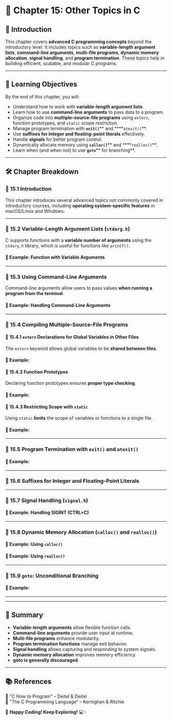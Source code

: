 # 📘 Chapter 15: Other Topics in C

## 📖 Introduction

This chapter covers **advanced C programming concepts** beyond the introductory level. It includes topics such as **variable-length argument lists**, **command-line arguments**, **multi-file programs**, **dynamic memory allocation**, **signal handling**, and **program termination**. These topics help in building efficient, scalable, and modular C programs.

---

## 🚀 Learning Objectives

By the end of this chapter, you will:

- Understand how to work with **variable-length argument lists**.
- Learn how to use **command-line arguments** to pass data to a program.
- Organize code into **multiple-source-file programs** using `extern`, function prototypes, and `static` scope restriction.
- Manage program termination with **`exit()`**** and ****`atexit()`**.
- Use **suffixes for integer and floating-point literals** effectively.
- Handle **signals** for better program control.
- Dynamically allocate memory using **`calloc()`**** and ****`realloc()`**.
- Learn when (and when not) to use **`goto`**** for branching**.

---

## 🛠 Chapter Breakdown

### 🔹 15.1 Introduction

This chapter introduces several advanced topics not commonly covered in introductory courses, including **operating system-specific features** in macOS/Linux and Windows.

---

### 🔹 15.2 Variable-Length Argument Lists (`stdarg.h`)

C supports functions with a **variable number of arguments** using the `stdarg.h` library, which is useful for functions like `printf()`.

#### 📌 Example: Function with Variable Arguments

---

### 🔹 15.3 Using Command-Line Arguments

Command-line arguments allow users to pass values **when running a program from the terminal**.

#### 📌 Example: Handling Command-Line Arguments

---

### 🔹 15.4 Compiling Multiple-Source-File Programs

#### 🔹 15.4.1 `extern` Declarations for Global Variables in Other Files

The `extern` keyword allows global variables to be **shared between files**.

#### 📌 Example:

#### 🔹 15.4.2 Function Prototypes

Declaring function prototypes ensures **proper type checking**.

#### 📌 Example:

#### 🔹 15.4.3 Restricting Scope with `static`

Using `static` **limits** the scope of variables or functions to a single file.

#### 📌 Example:

---

### 🔹 15.5 Program Termination with `exit()` and `atexit()`

#### 📌 Example:

---

### 🔹 15.6 Suffixes for Integer and Floating-Point Literals

---

### 🔹 15.7 Signal Handling (`signal.h`)

#### 📌 Example: Handling SIGINT (CTRL+C)

---

### 🔹 15.8 Dynamic Memory Allocation (`calloc()` and `realloc()`)

#### 📌 Example: Using `calloc()`

#### 📌 Example: Using `realloc()`

---

### 🔹 15.9 `goto`: Unconditional Branching

#### 📌 Example:

---

---

## 📌 Summary

- **Variable-length arguments** allow flexible function calls.
- **Command-line arguments** provide user input at runtime.
- **Multi-file programs** enhance modularity.
- **Program termination functions** manage exit behavior.
- **Signal handling** allows capturing and responding to system signals.
- **Dynamic memory allocation** improves memory efficiency.
- **goto is generally discouraged**.

---

## 📚 References

📖 "C How to Program" – Deitel & Deitel\
📖 "The C Programming Language" – Kernighan & Ritchie

🚀 **Happy Coding! Keep Exploring!** 💻✨

